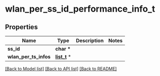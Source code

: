 # wlan_per_ss_id_performance_info_t

## Properties
Name | Type | Description | Notes
------------ | ------------- | ------------- | -------------
**ss_id** | **char \*** |  | 
**wlan_per_ts_infos** | [**list_t**](wlan_per_ts_performance_info.md) \* |  | 

[[Back to Model list]](../README.md#documentation-for-models) [[Back to API list]](../README.md#documentation-for-api-endpoints) [[Back to README]](../README.md)


